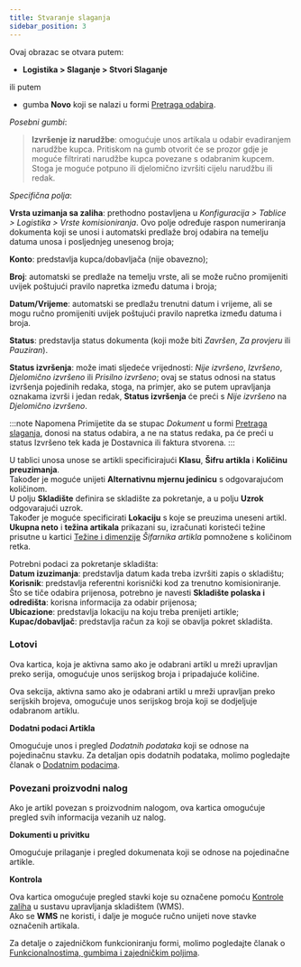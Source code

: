```yaml
---
title: Stvaranje slaganja
sidebar_position: 3
---
```


Ovaj obrazac se otvara putem:
 - **Logistika > Slaganje > Stvori Slaganje** 

ili putem 

 - gumba **Novo** koji se nalazi u formi [Pretraga odabira](/docs/logistics/picking/search-picking).

*Posebni gumbi*:

> **Izvršenje iz narudžbe**: omogućuje unos artikala u odabir evadiranjem narudžbe kupca. Pritiskom na gumb otvorit će se prozor gdje je moguće filtrirati narudžbe kupca povezane s odabranim kupcem. Stoga je moguće potpuno ili djelomično izvršiti cijelu narudžbu ili redak.

*Specifična polja*:

**Vrsta uzimanja sa zaliha**: prethodno postavljena u *Konfiguracija > Tablice > Logistika > Vrste komisioniranja*. Ovo polje određuje raspon numeriranja dokumenta koji se unosi i automatski predlaže broj odabira na temelju datuma unosa i posljednjeg unesenog broja;  

**Konto**: predstavlja kupca/dobavljača (nije obavezno); 

**Broj**: automatski se predlaže na temelju vrste, ali se može ručno promijeniti uvijek poštujući pravilo napretka između datuma i broja;  

**Datum/Vrijeme**: automatski se predlažu trenutni datum i vrijeme, ali se mogu ručno promijeniti uvijek poštujući pravilo napretka između datuma i broja.

**Status**: predstavlja status dokumenta (koji može biti *Završen*, *Za provjeru* ili *Pauziran*).

**Status izvršenja**: može imati sljedeće vrijednosti: *Nije izvršeno*, *Izvršeno*, *Djelomično izvršeno* ili *Prisilno izvršeno*; ovaj se status odnosi na status izvršenja pojedinih redaka, stoga, na primjer, ako se putem upravljanja oznakama izvrši i jedan redak, **Status izvršenja** će preći s *Nije izvršeno* na *Djelomično izvršeno*.


:::note Napomena 
Primijetite da se stupac *Dokument* u formi [Pretraga slaganja](/docs/logistics/picking/search-picking), donosi na status odabira, a ne na status redaka, pa će preći u status Izvršeno tek kada je Dostavnica ili faktura stvorena.
:::


U tablici unosa unose se artikli specificirajući  **Klasu**, **Šifru artikla** i **Količinu preuzimanja**.   
Također je moguće unijeti **Alternativnu mjernu jedinicu** s odgovarajućom količinom.   
U polju **Skladište** definira se skladište za pokretanje, a u polju **Uzrok** odgovarajući uzrok.   
Također je moguće specificirati **Lokaciju** s koje se preuzima uneseni artikl.        
**Ukupna neto** i **težina artikala** prikazani su, izračunati koristeći težine prisutne u kartici [Težine i dimenzije](/docs/erp-home/registers/items/create-new-item) *Šifarnika artikla* pomnožene s količinom retka.

Potrebni podaci za pokretanje skladišta:    
**Datum izuzimanja**: predstavlja datum kada treba izvršiti zapis o skladištu;    
**Korisnik**: predstavlja referentni korisnički kod za trenutno komisioniranje.   
Što se tiče odabira prijenosa, potrebno je navesti **Skladište polaska i odredišta**: korisna informacija za odabir prijenosa;    
**Ubicazione**: predstavlja lokaciju na koju treba prenijeti artikle;  
**Kupac/dobavljač**: predstavlja račun za koji se obavlja pokret skladišta.

### Lotovi

Ova kartica, koja je aktivna samo ako je odabrani artikl u mreži upravljan preko serija, omogućuje unos serijskog broja i pripadajuće količine.

Ova sekcija, aktivna samo ako je odabrani artikl u mreži upravljan preko serijskih brojeva, omogućuje unos serijskog broja koji se dodjeljuje odabranom artiklu.

**Dodatni podaci Artikla**

Omogućuje unos i pregled *Dodatnih podataka* koji se odnose na pojedinačnu stavku.
Za detaljan opis dodatnih podataka, molimo pogledajte članak o [Dodatnim podacima](/docs/configurations/utility/extra-data/extradata/new-extradata).


### Povezani proizvodni nalog

Ako je artikl povezan s proizvodnim nalogom, ova kartica omogućuje pregled svih informacija vezanih uz nalog.

**Dokumenti u privitku**

Omogućuje prilaganje i pregled dokumenata koji se odnose na pojedinačne artikle.

**Kontrola**

Ova kartica omogućuje pregled stavki koje su označene pomoću [Kontrole zaliha](/docs/logistics/wms/sales/check-row-management) u sustavu upravljanja skladištem (WMS).      
Ako se **WMS** ne koristi, i dalje je moguće ručno unijeti nove stavke označenih artikala.

Za detalje o zajedničkom funkcioniranju formi, molimo pogledajte članak o [Funkcionalnostima, gumbima i zajedničkim poljima](/docs/guide/common).